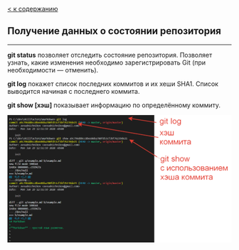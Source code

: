 [< к содержанию](./readme.md)
## Получение данных о состоянии репозитория
---
**git status** позволяет отследить состояние репозитория. Позволяет узнать, какие изменения необходимо зарегистрировать Git (при необходимости — отменить).

**git log** покажет список последних коммитов и их хеши SHA1. Список выводится начиная с последнего коммита.

**git show [хэш]** показывает информацию по определённому коммиту.

![](./PHP.5.6.4.png)